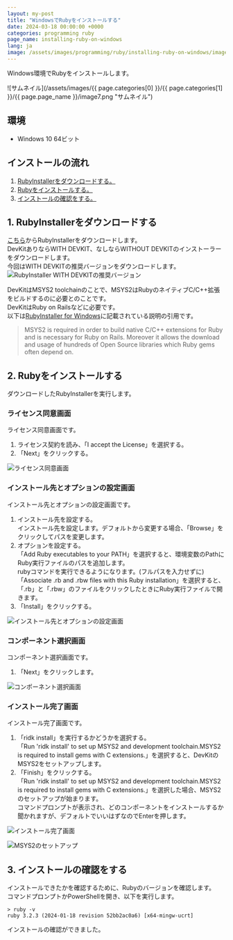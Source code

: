 ```yaml
---
layout: my-post
title: "WindowsでRubyをインストールする"
date: 2024-03-18 00:00:00 +0000
categories: programming ruby
page_name: installing-ruby-on-windows
lang: ja
image: /assets/images/programming/ruby/installing-ruby-on-windows/image7.png
---
```


Windows環境でRubyをインストールします。

![サムネイル](/assets/images/{{ page.categories[0] }}/{{ page.categories[1] }}/{{ page.page_name }}/image7.png "サムネイル")

## 環境
- Windows 10 64ビット

## インストールの流れ
1. [RubyInstallerをダウンロードする。](#1-rubyinstallerをダウンロードする)
2. [Rubyをインストールする。](#2-rubyをインストールする)
3. [インストールの確認をする。](#3-インストールの確認をする)

## 1. RubyInstallerをダウンロードする
[こちら](https://rubyinstaller.org/downloads/)からRubyInstallerをダウンロードします。  
DevKitありならWITH DEVKIT、なしならWITHOUT DEVKITのインストーラーをダウンロードします。  
今回はWITH DEVKITの推奨バージョンをダウンロードします。  
![RubyInstaller WITH DEVKITの推奨バージョン](/assets/images/programming/ruby/installing-ruby-on-windows/image1.png "RubyInstaller WITH DEVKITの推奨バージョン")

DevKitはMSYS2 toolchainのことで、MSYS2はRubyのネイティブC/C++拡張をビルドするのに必要とのことです。  
DevKitはRuby on Railsなどに必要です。  
以下は[RubyInstaller for Windows](https://rubyinstaller.org/downloads/)に記載されている説明の引用です。
> MSYS2 is required in order to build native C/C++ extensions for Ruby and is necessary for Ruby on Rails. Moreover it allows the download and usage of hundreds of Open Source libraries which Ruby gems often depend on.

## 2. Rubyをインストールする
ダウンロードしたRubyInstallerを実行します。  

### ライセンス同意画面
ライセンス同意画面です。
1. ライセンス契約を読み、「I accept the License」を選択する。
2. 「Next」をクリックする。

![ライセンス同意画面](/assets/images/programming/ruby/installing-ruby-on-windows/image2.png "ライセンス同意画面")

### インストール先とオプションの設定画面
インストール先とオプションの設定画面です。
1. インストール先を設定する。  
インストール先を設定します。デフォルトから変更する場合、「Browse」をクリックしてパスを変更します。
2. オプションを設定する。  
「Add Ruby executables to your PATH」を選択すると、環境変数のPathにRuby実行ファイルのパスを追加します。  
rubyコマンドを実行できるようになります。(フルパスを入力せずに)  
「Associate .rb and .rbw files with this Ruby installation」を選択すると、「.rb」と「.rbw」のファイルをクリックしたときにRuby実行ファイルで開きます。
3. 「Install」をクリックする。

![インストール先とオプションの設定画面](/assets/images/programming/ruby/installing-ruby-on-windows/image3.png "インストール先とオプションの設定画面")

### コンポーネント選択画面
コンポーネント選択画面です。
1. 「Next」をクリックします。

![コンポーネント選択画面](/assets/images/programming/ruby/installing-ruby-on-windows/image4.png "コンポーネント選択画面")

### インストール完了画面
インストール完了画面です。
1. 「ridk install」を実行するかどうかを選択する。  
「Run 'ridk install' to set up MSYS2 and development toolchain.MSYS2 is required to install gems with C extensions.」を選択すると、DevKitのMSYS2をセットアップします。
2. 「Finish」をクリックする。  
「Run 'ridk install' to set up MSYS2 and development toolchain.MSYS2 is required to install gems with C extensions.」を選択した場合、MSYS2のセットアップが始まります。  
コマンドプロンプトが表示され、どのコンポーネントをインストールするか聞かれますが、デフォルトでいいはずなのでEnterを押します。

![インストール完了画面](/assets/images/programming/ruby/installing-ruby-on-windows/image5.png "インストール完了画面")

![MSYS2のセットアップ](/assets/images/programming/ruby/installing-ruby-on-windows/image6.png "MSYS2のセットアップ")

## 3. インストールの確認をする
インストールできたかを確認するために、Rubyのバージョンを確認します。  
コマンドプロンプトかPowerShellを開き、以下を実行します。
```
> ruby -v
ruby 3.2.3 (2024-01-18 revision 52bb2ac0a6) [x64-mingw-ucrt]
```
インストールの確認ができました。
